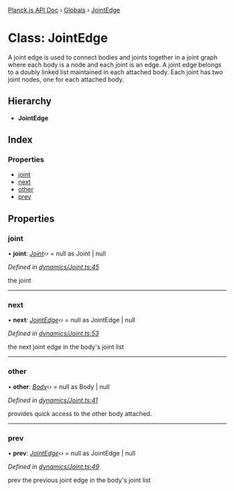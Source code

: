[Planck.js API Doc](../README.md) › [Globals](../globals.md) › [JointEdge](jointedge.md)

# Class: JointEdge

A joint edge is used to connect bodies and joints together in a joint graph
where each body is a node and each joint is an edge. A joint edge belongs to
a doubly linked list maintained in each attached body. Each joint has two
joint nodes, one for each attached body.

## Hierarchy

* **JointEdge**

## Index

### Properties

* [joint](jointedge.md#joint)
* [next](jointedge.md#next)
* [other](jointedge.md#other)
* [prev](jointedge.md#prev)

## Properties

###  joint

• **joint**: *[Joint](joint.md)‹›* = null as Joint | null

*Defined in [dynamics/Joint.ts:45](https://github.com/shakiba/planck.js/blob/8127f05/src/dynamics/Joint.ts#L45)*

the joint

___

###  next

• **next**: *[JointEdge](jointedge.md)‹›* = null as JointEdge | null

*Defined in [dynamics/Joint.ts:53](https://github.com/shakiba/planck.js/blob/8127f05/src/dynamics/Joint.ts#L53)*

the next joint edge in the body's joint list

___

###  other

• **other**: *[Body](body.md)‹›* = null as Body | null

*Defined in [dynamics/Joint.ts:41](https://github.com/shakiba/planck.js/blob/8127f05/src/dynamics/Joint.ts#L41)*

provides quick access to the other body attached.

___

###  prev

• **prev**: *[JointEdge](jointedge.md)‹›* = null as JointEdge | null

*Defined in [dynamics/Joint.ts:49](https://github.com/shakiba/planck.js/blob/8127f05/src/dynamics/Joint.ts#L49)*

prev the previous joint edge in the body's joint list
